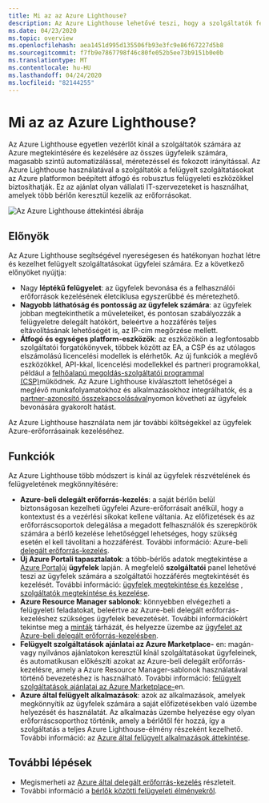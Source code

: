 ```yaml
---
title: Mi az az Azure Lighthouse?
description: Az Azure Lighthouse lehetővé teszi, hogy a szolgáltatók felügyelt szolgáltatásokat nyújtsanak ügyfeleiknek magasabb szintű automatizálással és hatékonysággal.
ms.date: 04/23/2020
ms.topic: overview
ms.openlocfilehash: aea1451d995d135506fb93e3fc9e86f67227d5b8
ms.sourcegitcommit: f7fb9e7867798f46c80fe052b5ee73b9151b0e0b
ms.translationtype: MT
ms.contentlocale: hu-HU
ms.lasthandoff: 04/24/2020
ms.locfileid: "82144255"
---
```

# <a name="what-is-azure-lighthouse"></a>Mi az az Azure Lighthouse?

Az Azure Lighthouse egyetlen vezérlőt kínál a szolgáltatók számára az Azure megtekintésére és kezelésére az összes ügyfeleik számára, magasabb szintű automatizálással, méretezéssel és fokozott irányítással. Az Azure Lighthouse használatával a szolgáltatók a felügyelt szolgáltatásokat az Azure platformon beépített átfogó és robusztus felügyeleti eszközökkel biztosíthatják. Ez az ajánlat olyan vállalati IT-szervezeteket is használhat, amelyek több bérlőn keresztül kezelik az erőforrásokat.

![Az Azure Lighthouse áttekintési ábrája](media/azure-lighthouse-overview.jpg)

## <a name="benefits"></a>Előnyök

Az Azure Lighthouse segítségével nyereségesen és hatékonyan hozhat létre és kezelhet felügyelt szolgáltatásokat ügyfelei számára. Ez a következő előnyöket nyújtja:

- Nagy **léptékű felügyelet**: az ügyfelek bevonása és a felhasználói erőforrások kezelésének életciklusa egyszerűbbé és méretezhető.
- **Nagyobb láthatóság és pontosság az ügyfelek számára**: az ügyfelek jobban megtekinthetik a műveleteiket, és pontosan szabályozzák a felügyeletre delegált hatókört, beleértve a hozzáférés teljes eltávolításának lehetőségét is, az IP-cím megőrzése mellett.
- **Átfogó és egységes platform-eszközök**: az eszközökön a legfontosabb szolgáltatói forgatókönyvek, többek között az EA, a CSP és az utólagos elszámolású licencelési modellek is elérhetők. Az új funkciók a meglévő eszközökkel, API-kkal, licencelési modellekkel és partneri programokkal, például a [felhőalapú megoldás-szolgáltatói programmal (CSP)](https://docs.microsoft.com/partner-center/csp-overview)működnek. Az Azure Lighthouse kiválasztott lehetőségei a meglévő munkafolyamatokhoz és alkalmazásokhoz integrálhatók, és a [partner-azonosító összekapcsolásával](../billing/billing-partner-admin-link-started.md)nyomon követheti az ügyfelek bevonására gyakorolt hatást.

Az Azure Lighthouse használata nem jár további költségekkel az ügyfelek Azure-erőforrásainak kezeléséhez.

## <a name="capabilities"></a>Funkciók

Az Azure Lighthouse több módszert is kínál az ügyfelek részvételének és felügyeletének megkönnyítésére:

- **Azure-beli delegált erőforrás-kezelés**: a saját bérlőn belül biztonságosan kezelheti ügyfelei Azure-erőforrásait anélkül, hogy a kontextust és a vezérlési síkokat kellene váltania. Az előfizetések és az erőforráscsoportok delegálása a megadott felhasználók és szerepkörök számára a bérlő kezelése lehetőséggel lehetséges, hogy szükség esetén el kell távolítani a hozzáférést. További információ: Azure-beli [delegált erőforrás-kezelés](concepts/azure-delegated-resource-management.md).
- **Új Azure Portali tapasztalatok**: a több-bérlős adatok megtekintése a [Azure Portal](https://portal.azure.com)új **ügyfelek** lapján. A megfelelő **szolgáltatói** panel lehetővé teszi az ügyfelek számára a szolgáltatói hozzáférés megtekintését és kezelését. További információ: [ügyfelek megtekintése és kezelése](./how-to/view-manage-customers.md) , [szolgáltatók megtekintése és kezelése](how-to/view-manage-service-providers.md).
- **Azure Resource Manager sablonok**: könnyebben elvégezheti a felügyeleti feladatokat, beleértve az Azure-beli delegált erőforrás-kezeléshez szükséges ügyfelek bevezetését. További információkért tekintse meg a [minták](https://github.com/Azure/Azure-Lighthouse-samples/tree/master/templates) tárházát, és helyezze üzembe az [ügyfelet az Azure-beli delegált erőforrás-kezelésben](how-to/onboard-customer.md).
- **Felügyelt szolgáltatások ajánlatai az Azure Marketplace-** en: magán-vagy nyilvános ajánlatokon keresztül kínál szolgáltatásokat ügyfeleinek, és automatikusan előkészíti azokat az Azure-beli delegált erőforrás-kezelésre, amely a Azure Resource Manager-sablonok használatával történő bevezetéshez is használható. További információ: [felügyelt szolgáltatások ajánlatai az Azure Marketplace-](concepts/managed-services-offers.md)en.
- **Azure által felügyelt alkalmazások**: azok az alkalmazások, amelyek megkönnyítik az ügyfelek számára a saját előfizetésekben való üzembe helyezését és használatát. Az alkalmazás üzembe helyezése egy olyan erőforráscsoporthoz történik, amely a bérlőtől fér hozzá, így a szolgáltatás a teljes Azure Lighthouse-élmény részeként kezelhető. További információ: az [Azure által felügyelt alkalmazások áttekintése](../azure-resource-manager/managed-applications/overview.md).

## <a name="next-steps"></a>További lépések

- Megismerheti az [Azure által delegált erőforrás-kezelés](concepts/azure-delegated-resource-management.md) részleteit.
- További információ a [bérlők közötti felügyeleti élményekről](concepts/cross-tenant-management-experience.md).
